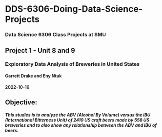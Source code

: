# DDS-6306-Doing-Data-Science-Projects
### Data Science 6306 Class Projects at SMU

## Project 1 - Unit 8 and 9
### Exploratory Data Analysis of Breweries in United States
#### Garrett Drake and Eny Ntuk
#### 2022-10-16

## Objective:
##### This studies is to analyze the ABV (Alcohol By Volume) versus the IBU (International Bitterness Unit) of 2410 US craft beers made by 558 US breweries and to also show any relationship between the ABV and IBU of beers.
